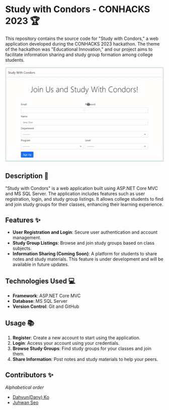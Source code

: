 # Study with Condors - CONHACKS 2023 🏆
This repository contains the source code for "Study with Condors," a web application developed during the CONHACKS 2023 hackathon. The theme of the hackathon was "Educational Innovation," and our project aims to facilitate information sharing and study group formation among college students.

![StudyWithCondors_Demo](https://github.com/Ko-dany/2023_Conhacks_Team_Turtle/blob/master/StudyWithCondors_Demo.gif)

## Description 📖
"Study with Condors" is a web application built using ASP.NET Core MVC and MS SQL Server. The application includes features such as user registration, login, and study group listings. It allows college students to find and join study groups for their classes, enhancing their learning experience.

## Features ✨
- **User Registration and Login**: Secure user authentication and account management.
- **Study Group Listings**: Browse and join study groups based on class subjects.
- **Information Sharing (Coming Soon)**: A platform for students to share notes and study materials. This feature is under development and will be available in future updates.

## Technologies Used 💻
- **Framework**: ASP.NET Core MVC
- **Database**: MS SQL Server
- **Version Control**: Git and GitHub

## Usage 📚
1. **Register**: Create a new account to start using the application.
2. **Login**: Access your account using your credentials.
3. **Browse Study Groups**: Find study groups for your classes and join them.
4. **Share Information**: Post notes and study materials to help your peers.

## Contributors ✨
_Alphabetical order_

- [Dahyun(Dany) Ko](https://github.com/Ko-dany)
- [Juhwan Seo](https://github.com/Juhwan21st)
